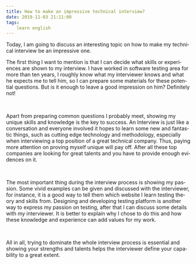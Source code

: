 ```yaml
---
title: How to make an impressive technical interview?
date: 2019-11-03 21:11:00
tags:
    learn english
---
```

<p .="MsoNormal"><span lang="EN-US" .="font-size:14.0pt">Today, I am going
to discuss an interesting topic on how to make my technical interview be an
impressive one. </span></p>

<p .="MsoNormal"><span lang="EN-US" .="font-size:14.0pt">The first thing I
want to mention is that I can decide what skills or experiences are shown to my
interview. I have worked in software testing area for more than ten years, I roughly
know what my interviewer knows and what he expects me to tell him, so I can
prepare some materials for these potential questions. But is it enough to leave
a good impression on him? Definitely not!</span></p>

<p .="MsoNormal"><span lang="EN-US" .="font-size:14.0pt">&#xA0;</span></p>

<p .="MsoNormal"><span lang="EN-US" .="font-size:14.0pt">Apart from
preparing common questions I probably meet, showing my unique skills and knowledge
is the key to success. An Interview is just like a conversation and everyone
involved it hopes to learn some new and fantastic things, such as cutting edge
technology and methodology, especially when interviewing a top position of a
great technical company. Thus, paying more attention on proving myself unique
will pay off. After all these top companies are looking for great talents and
you have to provide enough evidences on it.</span></p>

<p .="MsoNormal"><span lang="EN-US" .="font-size:14.0pt">&#xA0;</span></p>

<p .="MsoNormal"><span lang="EN-US" .="font-size:14.0pt">The most important
thing during the interview process is showing my passion. Some vivid examples
can be given and discussed with the interviewer, for instance, it is a good way
to tell them which website I learn testing theory and skills from. Designing and
developing testing platform is another way to express my passion on testing,
after that I can discuss some details with my interviewer. It is better to
explain why I chose to do this and how these knowledge and experience can add
values for my work.</span></p>

<p .="MsoNormal"><span lang="EN-US" .="font-size:14.0pt">&#xA0;</span></p>

<p .="MsoNormal"><span lang="EN-US" .="font-size:14.0pt">All in all, trying
to dominate the whole interview process is essential and showing your strengths
and talents helps the interviewer define your capability to a great extent. <span .="mso-spacerun:yes">&#xA0;</span></span></p>